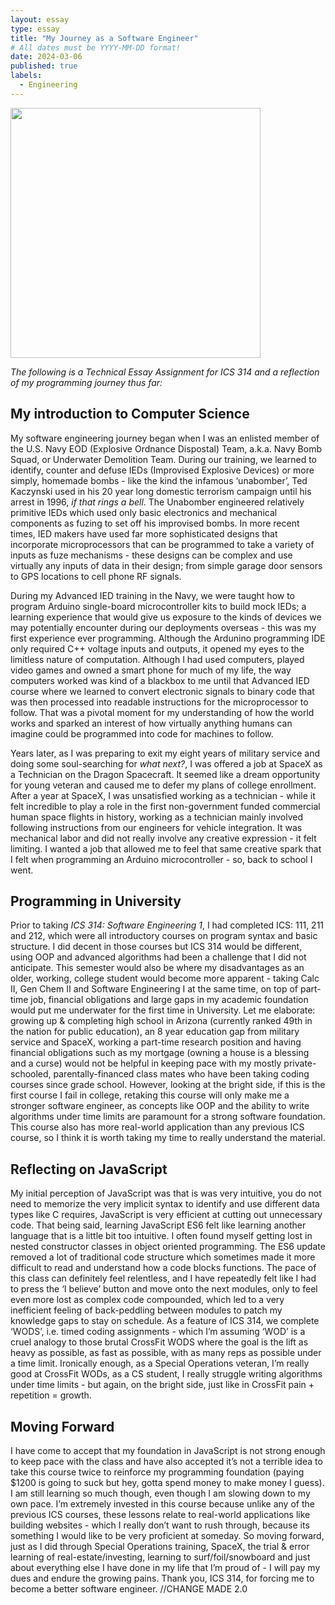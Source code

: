 ```yaml
---
layout: essay
type: essay
title: "My Journey as a Software Engineer"
# All dates must be YYYY-MM-DD format!
date: 2024-03-06
published: true
labels:
  - Engineering 
---
```

<img width="400px" 
     class="rounded float-start pe-4" 
     src="https://i.ytimg.com/vi/tPfDhwuj7Qs/maxresdefault.jpg" >

*The following is a Technical Essay Assignment for ICS 314 and a reflection of my programming journey thus far:*

## My introduction to Computer Science

My software engineering journey began when I was an enlisted member of the U.S. Navy EOD (Explosive Ordnance Dispostal) Team, a.k.a. Navy Bomb Squad, or Underwater Demolition Team. 
During our training, we learned to identify, counter and defuse IEDs (Improvised Explosive Devices) or more simply, homemade bombs - like the kind the infamous ‘unabomber’, Ted Kaczynski used in his 20 year long domestic terrorism campaign until his arrest in 1996, *if that rings a bell*. 
The Unabomber engineered relatively primitive IEDs which used only basic electronics and mechanical components as fuzing to set off his improvised bombs. 
In more recent times, IED makers have used far more sophisticated designs that incorporate microprocessors that can be programmed to take a variety of inputs as fuze mechanisms - these designs can be complex and use virtually any inputs of data in their design; from simple garage door sensors to GPS locations to cell phone RF signals.

During my Advanced IED training in the Navy, we were taught how to program Arduino single-board microcontroller kits to build mock IEDs; a learning experience that would give us exposure to the kinds of devices we may potentially encounter during our deployments overseas - this was my first experience ever programming. 
Although the Ardunino programming IDE only required C++ voltage inputs and outputs, it opened my eyes to the limitless nature of computation. 
Although I had used computers, played video games and owned a smart phone for much of my life, the way computers worked was kind of a blackbox to me until that Advanced IED course where we learned to convert electronic signals to binary code that was then processed into readable instructions for the microprocessor to follow. 
That was a pivotal moment for my understanding of how the world works and sparked an interest of how virtually anything humans can imagine could be programmed into code for machines to follow. 

Years later, as I was preparing to exit my eight years of military service and doing some soul-searching for *what next?*, I was offered a job at SpaceX as a Technician on the Dragon Spacecraft. 
It seemed like a dream opportunity for young veteran and caused me to defer my plans of college enrollment. 
After a year at SpaceX, I was unsatisfied working as a technician - while it felt incredible to play a role in the first non-government funded commercial human space flights in history, working as a technician mainly involved following instructions from our engineers for vehicle integration. 
It was mechanical labor and did not really involve any creative expression - it felt limiting. 
I wanted a job that allowed me to feel that same creative spark that I felt when programming an Arduino microcontroller - so, back to school I went.

## Programming in University

Prior to taking *ICS 314: Software Engineering 1*, I had completed ICS: 111, 211 and 212, which were all introductory courses on program syntax and basic structure. 
I did decent in those courses but ICS 314 would be different, using OOP and advanced algorithms had been a challenge that I did not anticipate. 
This semester would also be where my disadvantages as an older, working, college student would become more apparent - taking Calc II, Gen Chem II and Software Engineering I at the same time, on top of part-time job, financial obligations and large gaps in my academic foundation would put me underwater for the first time in University. 
Let me elaborate: growing up & completing high school in Arizona (currently ranked 49th in the nation for public education), an 8 year education gap from military service and SpaceX, working a part-time research position and having financial obligations such as my mortgage (owning a house is a blessing and a curse) would not be helpful in keeping pace with my mostly private-schooled, parentally-financed class mates who have been taking coding courses since grade school. 
However, looking at the bright side, if this is the first course I fail in college, retaking this course will only make me a stronger software engineer, as concepts like OOP and the ability to write algorithms under time limits are paramount for a strong software foundation. 
This course also has more real-world application than any previous ICS course, so I think it is worth taking my time to really understand the material.

## Reflecting on JavaScript

My initial perception of JavaScript was that is was very intuitive, you do not need to memorize the very implicit syntax to identify and use different data types like C requires, JavaScript is very efficient at cutting out unnecessary code. 
That being said, learning JavaScript ES6 felt like learning another language that is a little bit too intuitive. I often found myself getting lost in nested constructor classes in object oriented programming. 
The ES6 update removed a lot of traditional code structure which sometimes made it more difficult to read and understand how a code blocks functions. 
The pace of this class can definitely feel relentless, and I have repeatedly felt like I had to press the ‘I believe’ button and move onto the next modules, only to feel even more lost as complex code compounded, which led to a very inefficient feeling of back-peddling between modules to patch my knowledge gaps to stay on schedule. 
As a feature of ICS 314, we complete ‘WODS’, i.e. timed coding assignments - which I’m assuming ‘WOD’ is a cruel analogy to those brutal CrossFit WODS where the goal is the lift as heavy as possible, as fast as possible, with as many reps as possible under a time limit. 
Ironically enough, as a Special Operations veteran, I’m really good at CrossFit WODs, as a CS student, I really struggle writing algorithms under time limits - but again, on the bright side, just like in CrossFit pain + repetition = growth.

## Moving Forward

I have come to accept that my foundation in JavaScript is not strong enough to keep pace with the class and have also accepted it’s not a terrible idea to take this course twice to reinforce my programming foundation (paying $1200 is going to suck but hey, gotta spend money to make money I guess). 
I am still learning so much though, even though I am slowing down to my own pace. 
I’m extremely invested in this course because unlike any of the previous ICS courses, these lessons relate to real-world applications like building websites - which I really don’t want to rush through, because its something I would like to be very proficient at someday. 
So moving forward, just as I did through Special Operations training, SpaceX, the trial & error learning of real-estate/investing, learning to surf/foil/snowboard and just about everything else I have done in my life that I’m proud of - I will pay my dues and endure the growing pains. Thank you, ICS 314, for forcing me to become a better software engineer. //CHANGE MADE 2.0
